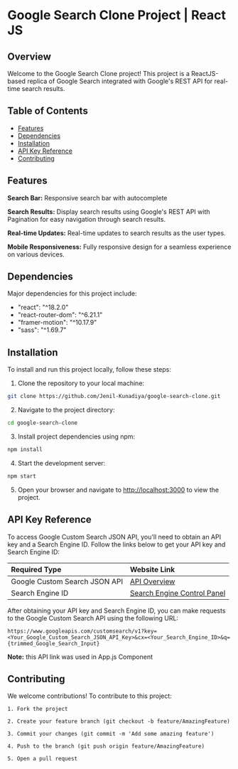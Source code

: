 # Google Search Clone Project | React JS

## Overview
Welcome to the Google Search Clone project! This project is a ReactJS-based replica of Google Search integrated with Google's REST API for real-time search results.

## Table of Contents

- [Features](#features)
- [Dependencies](#dependencies)
- [Installation](#installation)
- [API Key Reference](#api-key-reference)
- [Contributing](#contributing)


## Features

**Search Bar:** Responsive search bar with autocomplete

**Search Results:** Display search results using Google's REST API with Pagination for easy navigation through search results.

**Real-time Updates:** Real-time updates to search results as the user types.

**Mobile Responsiveness:** Fully responsive design for a seamless experience on various devices.



## Dependencies

Major dependencies for this project include:

- "react": "^18.2.0"
- "react-router-dom": "^6.21.1"
- "framer-motion": "^10.17.9"
- "sass": "^1.69.7"


## Installation

To install and run this project locally, follow these steps:

1. Clone the repository to your local machine:
```bash
git clone https://github.com/Jenil-Kunadiya/google-search-clone.git
```

2. Navigate to the project directory:
```bash
cd google-search-clone
```

3. Install project dependencies using npm:
```bash
npm install
```

4. Start the development server:
```bash
npm start
```

5. Open your browser and navigate to [http://localhost:3000](http://localhost:3000) to view the project.



## API Key Reference

To access Google Custom Search JSON API, you'll need to obtain an API key and a Search Engine ID. Follow the links below to get your API key and Search Engine ID:

| Required Type               | Website Link                                          | 
| :-------------------------- | :---------------------------------------------------- |
| Google Custom Search JSON API | [API Overview](https://developers.google.com/custom-search/v1/overview) |
| Search Engine ID             | [Search Engine Control Panel](https://programmablesearchengine.google.com/controlpanel/all) |


After obtaining your API key and Search Engine ID, you can make requests to the Google Custom Search API using the following URL:

```plaintext
https://www.googleapis.com/customsearch/v1?key=<Your_Google_Custom_Search_JSON_API_Key>&cx=<Your_Search_Engine_ID>&q={trimmed_Google_Search_Input}
```
**Note:** this API link was used in App.js Component



## Contributing

We welcome contributions! To contribute to this project:

    1. Fork the project

    2. Create your feature branch (git checkout -b feature/AmazingFeature)

    3. Commit your changes (git commit -m 'Add some amazing feature')

    4. Push to the branch (git push origin feature/AmazingFeature)

    5. Open a pull request
